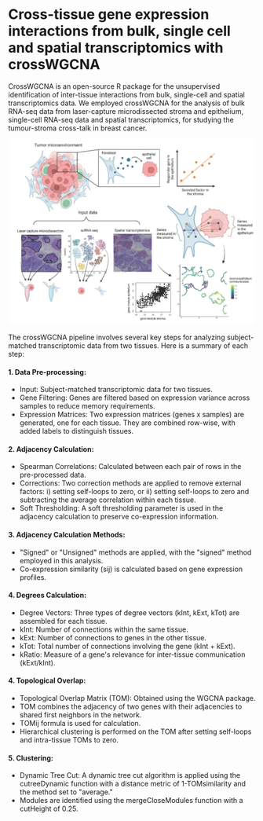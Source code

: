 # Cross-tissue gene expression interactions from bulk, single cell and spatial transcriptomics with crossWGCNA

CrossWGCNA is an open-source R package for the unsupervised identification of inter-tissue interactions from bulk, single-cell and spatial transcriptomics data. 
We employed crossWGCNA for the analysis of bulk RNA-seq data from laser-capture microdissected stroma and epithelium, single-cell RNA-seq data and spatial transcriptomics, for studying the tumour-stroma cross-talk in breast cancer.

![alt text](https://github.com/Raf91/crossWGCNA/blob/main/Graphical_Abstract.png)

The crossWGCNA pipeline involves several key steps for analyzing subject-matched transcriptomic data from two tissues. Here is a summary of each step:

####  1. Data Pre-processing:
- Input: Subject-matched transcriptomic data for two tissues.
- Gene Filtering: Genes are filtered based on expression variance across samples to reduce memory requirements.
- Expression Matrices: Two expression matrices (genes x samples) are generated, one for each tissue. They are combined row-wise, with added labels to distinguish tissues.

#### 2. Adjacency Calculation:
- Spearman Correlations: Calculated between each pair of rows in the pre-processed data.
- Corrections: Two correction methods are applied to remove external factors: i) setting self-loops to zero, or ii) setting self-loops to zero and subtracting the average correlation within each tissue.
- Soft Thresholding: A soft thresholding parameter is used in the adjacency calculation to preserve co-expression information.

#### 3. Adjacency Calculation Methods:
- "Signed" or "Unsigned" methods are applied, with the "signed" method employed in this analysis.
- Co-expression similarity (sij) is calculated based on gene expression profiles.

#### 4. Degrees Calculation:
- Degree Vectors: Three types of degree vectors (kInt, kExt, kTot) are assembled for each tissue.
- kInt: Number of connections within the same tissue.
- kExt: Number of connections to genes in the other tissue.
- kTot: Total number of connections involving the gene (kInt + kExt).
- kRatio: Measure of a gene's relevance for inter-tissue communication (kExt/kInt).

#### 4. Topological Overlap:
- Topological Overlap Matrix (TOM): Obtained using the WGCNA package.
- TOM combines the adjacency of two genes with their adjacencies to shared first neighbors in the network.
- TOMij formula is used for calculation.
- Hierarchical clustering is performed on the TOM after setting self-loops and intra-tissue TOMs to zero.

#### 5. Clustering:
- Dynamic Tree Cut: A dynamic tree cut algorithm is applied using the cutreeDynamic function with a distance metric of 1-TOMsimilarity and the method set to "average."
- Modules are identified using the mergeCloseModules function with a cutHeight of 0.25.

